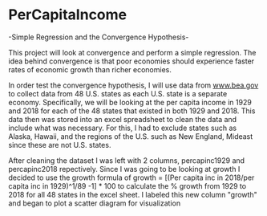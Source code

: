 # PerCapitaIncome
-Simple Regression and the Convergence Hypothesis-

This project will look at convergence and perform a simple regression.
The idea behind convergence is that poor economies should experience faster
rates of economic growth than richer economies.

In order test the convergence hypothesis, I will use data from www.bea.gov
to collect data from 48 U.S. states as each U.S. state is a separate economy.
Specifically, we will be looking at the per capita income in 1929 and 2018 for
each of the 48 states that existed in both 1929 and 2018. This data then was
stored into an excel spreadsheet to clean the data and include what was necessary.
For this, I had to exclude states such as Alaska, Hawaii, and the regions of the U.S. such as 
New England, Mideast since these are not U.S. states.

After cleaning the dataset I was left with 2 columns, percapinc1929 and percapinc2018 repectively.
Since I was going to be looking at growth I decided to use the growth formula of
growth = [(Per capita inc in 2018/per capita inc in 1929)^1/89 -1] * 100
to calculate the % growth from 1929 to 2018 for all 48 states in the excel sheet.
I labeled this new column "growth" and began to plot a scatter diagram for visualization
